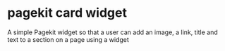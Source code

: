 # pagekit card widget
A simple Pagekit widget so that a user can add an image, a link, title and text to a section on a page using a widget
